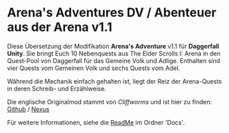 # Arena's Adventures DV / Abenteuer aus der Arena v1.1
Diese Übersetzung der Modifikation **Arena's Adventure** v1.1 für **Daggerfall Unity**. Sie bringt Euch 10 Nebenquests aus The Elder Scrolls I: Arena in den Quest-Pool von Daggerfall für das Gemeine Volk und Adlige. Enthalten sind vier Quests vom Gemeinen Volk und sechs Quests vom Adel.

Während die Mechanik einfach gehalten ist, liegt der Reiz der Arena-Quests in deren Schreib- und Erzählweise.

Die englische Originalmod stammt von *Cliffworms* und ist hier zu finden: [Github](https://github.com/Cliffworms/ArenasAdventures) / [Nexus](https://www.nexusmods.com/daggerfallunity/mods/185)

Für weitere Informationen, siehe die [ReadMe](https://github.com/deepfighter/DFU-Mod-Arenas-Adventures-DV/blob/main/Docs/Readme_ArenasAdventuresDV.txt) im Ordner 'Docs'.
